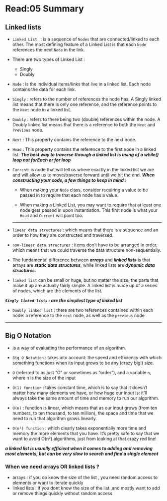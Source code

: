 # Read:05 Summary 
## Linked lists

* `Linked List ` : is a sequence of `Nodes` that are connected/linked to each other. The most defining feature of a Linked List is that 
each `Node` references the next `Node` in the link.
* There are two types of Linked List :
  * Singly 
  * Doubly
* `Node` : is the individual items/links that live in a linked list. Each node contains the data for each link.
* `Singly` : refers to the number of references the node has. A Singly linked list means that there is only one reference, and the 
reference points to the `Next` node in a linked list.
* `Doubly` : refers to there being two (double) references within the node. A Doubly linked list means that there is a reference to both the
`Next` and `Previous` node.
* `Next` : This property contains the reference to the next node.
* `Head` : This property contains the reference to the first node in a linked list.
***The best way to traverse through a linked list is using of a while() loop not forEach or for loop***

* `Current`: is node that will tell us where exactly in the linked list we are and will allow us to move/traverse forward until we hit the end.
***When constructing your code, a few things to keep in mind :***

  * When making your `Node` class, consider requiring a value to be passed in to require that each node has a value.


  * When making a Linked List, you may want to require that at least one node gets passed in upon instantiation. This first node is 
  what your `Head` and `Current` will point too.
  
  --------------------------------------------------------------------------------------------------------------------------------------
* `linear data structures` : which means that there is a sequence and an order to how they are constructed and traversed. 
* `non-linear data structures` : items don’t have to be arranged in order, which means that we could traverse the data structure non-sequentially.
  
* The fundamental difference between ***arrays*** and ***linked lists*** is that arrays are ***static data structures***, while linked lists are
  ***dynamic data structures.***
  
* `linked list` can be small or huge, but no matter the size, the parts that make it up are actually fairly simple. A linked list is made up of
  a series of nodes, which are the elements of the list.
  
***`Singly linked lists` : are the simplest type of linked list***
  
* `Doubly linked list` : there are two references contained within each node: a reference to the `next` node, as well as the `previous` node
-----------------------------------------------------------------------------------------------------------------------------------------------------
## Big O Notation
* is a way of evaluating the performance of an algorithm.

* `Big O Notation` :  takes into account: the speed and efficiency with which something functions when its input grows to be any (crazy big!) size.

* `O` (referred to as just “O” or sometimes as “order”), and a variable `n`, where n is the size of the input 
* `O(1) function` : takes constant time, which is to say that it doesn’t matter how many elements we have, or how huge our input is: it’ll always
take the same amount of time and memory to run our algorithm.
* `O(n)` :  function is linear, which means that as our input grows (from ten numbers, to ten thousand, to ten million), the space and 
time that we need to run that algorithm grows linearly.

* `O(n²) function` : which clearly takes exponentially more time and memory the more elements that you have. It’s pretty safe to say that
we want to avoid O(n²) algorithms, just from looking at that crazy red line!

***a linked list is usually efficient when it comes to adding and removing most elements, but can be very slow to search and find a single element***

### When we need arrays OR linked lists ?
* arrays : if you do know the size of the list , you need random access to elements or want to iterate quickly
* linked lists : if you dont know the size of the list ,and mostly want to add or remove things quickly without random access
 

















